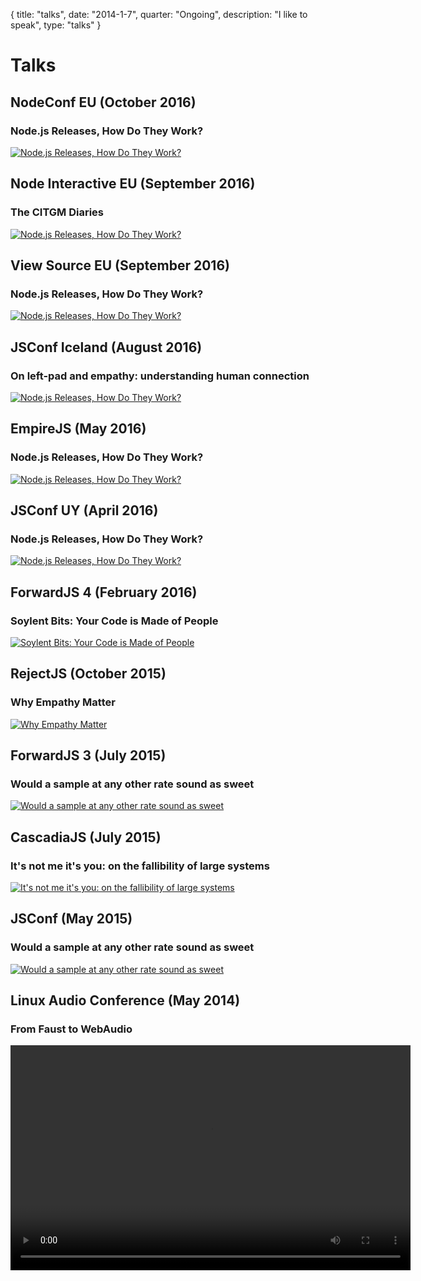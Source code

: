 {
  title: "talks",
  date:  "2014-1-7",
  quarter: "Ongoing",
  description: "I like to speak",
  type: "talks"
}


# Talks

## NodeConf EU (October 2016)
### Node.js Releases, How Do They Work?
[![Node.js Releases, How Do They Work?](https://img.youtube.com/vi/G_mQmDsi9HI/0.jpg)](https://www.youtube.com/watch?v=G_mQmDsi9HI)

## Node Interactive EU (September 2016)
### The CITGM Diaries
[![Node.js Releases, How Do They Work?](https://img.youtube.com/vi/8is8iKlo8oQ/0.jpg)](https://www.youtube.com/watch?v=8is8iKlo8oQ)

## View Source EU (September 2016)
### Node.js Releases, How Do They Work?
[![Node.js Releases, How Do They Work?](https://img.youtube.com/vi/JOR2ne84QQg/0.jpg)](https://www.youtube.com/watch?v=JOR2ne84QQg)

## JSConf Iceland (August 2016)
### On left-pad and empathy: understanding human connection
[![Node.js Releases, How Do They Work?](https://img.youtube.com/vi/Iak7dspvrZ8/0.jpg)](https://www.youtube.com/watch?v=Iak7dspvrZ8)


## EmpireJS (May 2016)
### Node.js Releases, How Do They Work?
[![Node.js Releases, How Do They Work?](https://img.youtube.com/vi/hFxAbNlR1ts/0.jpg)](https://www.youtube.com/watch?v=hFxAbNlR1ts)

## JSConf UY (April 2016)
### Node.js Releases, How Do They Work?
[![Node.js Releases, How Do They Work?](https://img.youtube.com/vi/5un1I2qkojg/0.jpg)](https://www.youtube.com/watch?v=5un1I2qkojg)

## ForwardJS 4 (February 2016)
### Soylent Bits: Your Code is Made of People
[![Soylent Bits: Your Code is Made of People](https://img.youtube.com/vi/4fxTb5nTavQ/0.jpg)](https://www.youtube.com/watch?v=4fxTb5nTavQ)

<!-- ### ViewSource (November 2015)

<iframe src="https://air.mozilla.org/myles-borins-signal-processing-perceptual-audio-and-the-web-audio-api/video/" class="center-vid" width="560" height="315" frameborder="0" allowfullscreen></iframe> -->

## RejectJS (October 2015)
### Why Empathy Matter
[![Why Empathy Matter](https://img.youtube.com/vi/GKTSvI8qw_M/0.jpg)](https://www.youtube.com/watch?v=GKTSvI8qw_M)

## ForwardJS 3 (July 2015)
### Would a sample at any other rate sound as sweet
[![Would a sample at any other rate sound as sweet](https://img.youtube.com/vi/6a1iOfyn5e8/0.jpg)](https://www.youtube.com/watch?v=6a1iOfyn5e8)

## CascadiaJS (July 2015)
### It's not me it's you: on the fallibility of large systems
[![It's not me it's you: on the fallibility of large systems](https://img.youtube.com/vi/47XMs6pcf7w/0.jpg)](https://www.youtube.com/watch?v=47XMs6pcf7w)

## JSConf (May 2015)
### Would a sample at any other rate sound as sweet
[![Would a sample at any other rate sound as sweet](https://img.youtube.com/vi/gmQ1kcj8Q2k/0.jpg)](https://www.youtube.com/watch?v=gmQ1kcj8Q2k)

## Linux Audio Conference (May 2014)
### From Faust to WebAudio
<video class="center-vid" controls="" tabindex="0" height="360" width="640"><source type="video/webm" src="http://lac.linuxaudio.org/2014/recordings/day2/myles_borins_360p.webm"></video>